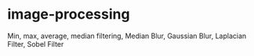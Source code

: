 # image-processing
Min, max, average, median filtering, Median Blur, Gaussian Blur, Laplacian Filter, Sobel Filter
